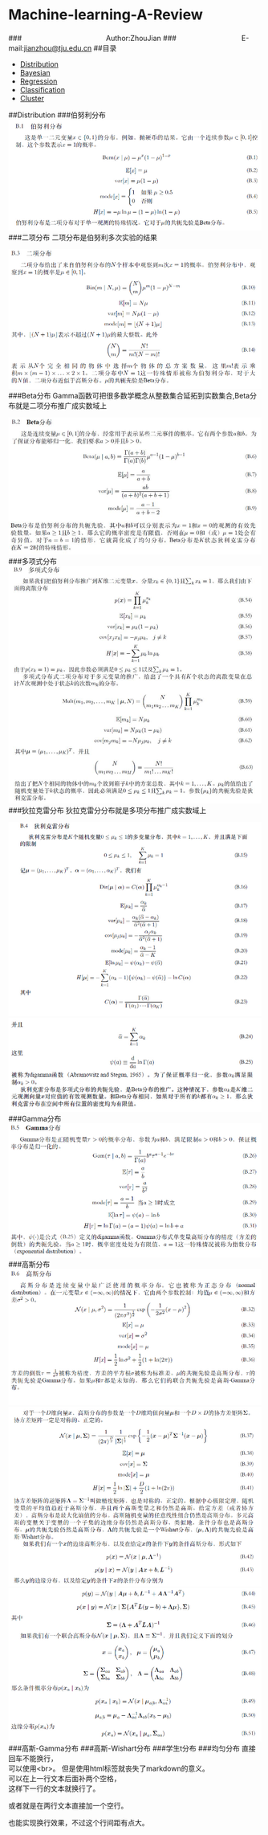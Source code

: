 Machine-learning-A-Review
=========================
###　　　　　　　　　　　　Author:ZhouJian
###　　　　　　　　　 E-mail:jianzhou@tju.edu.cn
##<a name="index"/>目录
* [Distribution](#distribution)
* [Bayesian](#title)
* [Regression](#text)
* [Classification](#text)
* [Cluster](#text)

##<a name="distribution"/>Distribution
###伯努利分布
![](https://github.com/zhoujian89/Machine-learning-A-Review/blob/master/Image/Ber.jpg)
###二项分布
二项分布是伯努利多次实验的结果

![](https://github.com/zhoujian89/Machine-learning-A-Review/blob/master/Image/二项分布.jpg)
###Beta分布
Gamma函数可把很多数学概念从整数集合延拓到实数集合,Beta分布就是二项分布推广成实数域上

![](https://github.com/zhoujian89/Machine-learning-A-Review/blob/master/Image/Beta.jpg)
###多项式分布
![](https://github.com/zhoujian89/Machine-learning-A-Review/blob/master/Image/多项分布.jpg)
###狄拉克雷分布
狄拉克雷分分布就是多项分布推广成实数域上

![](https://github.com/zhoujian89/Machine-learning-A-Review/blob/master/Image/di1.jpg)
![](https://github.com/zhoujian89/Machine-learning-A-Review/blob/master/Image/di2.jpg)
###Gamma分布
![](https://github.com/zhoujian89/Machine-learning-A-Review/blob/master/Image/Gamma.jpg)
###高斯分布
![](https://github.com/zhoujian89/Machine-learning-A-Review/blob/master/Image/高斯1.jpg)
![](https://github.com/zhoujian89/Machine-learning-A-Review/blob/master/Image/高斯2.jpg)
![](https://github.com/zhoujian89/Machine-learning-A-Review/blob/master/Image/高斯3.jpg)
###高斯-Gamma分布
###高斯-Wishart分布
###学生t分布
###均匀分布
直接回车不能换行，<br>
可以使用\<br>。
但是使用html标签就丧失了markdown的意义。  
可以在上一行文本后面补两个空格，  
这样下一行的文本就换行了。

或者就是在两行文本直接加一个空行。

也能实现换行效果，不过这个行间距有点大。


